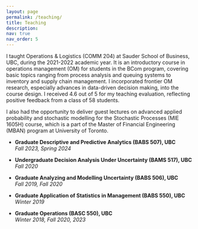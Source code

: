 ```yaml
---
layout: page
permalink: /teaching/
title: Teaching
description:
nav: true
nav_order: 5
---
```



I taught Operations & Logistics (COMM 204) at Sauder School of Business, UBC, during the 2021-2022 academic year. It is an introductory course in operations management (OM) for students in the BCom program, covering basic topics ranging from process analysis and queuing systems to inventory and supply chain management. I incorporated frontier OM research, especially advances in data-driven decision making, into the course design. 
I received 4.6 out of 5 for my teaching evaluation, reflecting positive feedback from a class of 58 students.

I also had the opportunity to deliver guest lectures on advanced applied probability and stochastic modelling  for the Stochastic Processes (MIE 1605H) course, which is a part of the Master of Financial Engineering (MBAN) program at University of Toronto. 


- **Graduate Descriptive and Predictive Analytics (BABS 507), UBC**  
  _Fall 2023, Spring 2024_

- **Undergraduate Decision Analysis Under Uncertainty (BAMS 517), UBC**  
  _Fall 2020_

- **Graduate Analyzing and Modelling Uncertainty (BABS 506), UBC**  
  _Fall 2019, Fall 2020_

- **Graduate Application of Statistics in Management (BABS 550), UBC**  
  _Winter 2019_

- **Graduate Operations (BASC 550), UBC**  
  _Winter 2018, Fall 2020, 2023_
